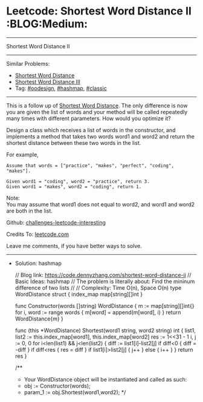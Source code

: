 
# Leetcode: Shortest Word Distance II     :BLOG:Medium:

---

Shortest Word Distance II  

---

Similar Problems:  

-   [Shortest Word Distance](https://code.dennyzhang.com/shortest-word-distance)
-   [Shortest Word Distance III](https://code.dennyzhang.com/shortest-word-distance-iii)
-   Tag: [#oodesign](https://code.dennyzhang.com/tag/oodesign), [#hashmap](https://code.dennyzhang.com/tag/hashmap), [#classic](https://code.dennyzhang.com/tag/classic)

---

This is a follow up of [Shortest Word Distance](https://code.dennyzhang.com/shortest-word-distance). The only difference is now you are given the list of words and your method will be called repeatedly many times with different parameters. How would you optimize it?  

Design a class which receives a list of words in the constructor, and implements a method that takes two words word1 and word2 and return the shortest distance between these two words in the list.  

For example,  

    Assume that words = ["practice", "makes", "perfect", "coding", "makes"].
    
    Given word1 = "coding", word2 = "practice", return 3.
    Given word1 = "makes", word2 = "coding", return 1.

Note:  
You may assume that word1 does not equal to word2, and word1 and word2 are both in the list.  

Github: [challenges-leetcode-interesting](https://github.com/DennyZhang/challenges-leetcode-interesting/tree/master/problems/shortest-word-distance-ii)  

Credits To: [leetcode.com](https://leetcode.com/problems/shortest-word-distance-ii/description/)  

Leave me comments, if you have better ways to solve.  

---

-   Solution: hashmap

    // Blog link: https://code.dennyzhang.com/shortest-word-distance-ii
    // Basic Ideas: hashmap
    //   The problem is literally about: Find the mininum difference of two lists
    //
    // Complexity: Time O(n), Space O(n)
    type WordDistance struct {
        index_map map[string][]int
    }
    
    func Constructor(words []string) WordDistance {
        m := map[string][]int{}
        for i, word := range words {
    	m[word] = append(m[word], i)
        }
        return WordDistance{m}
    }
    
    func (this *WordDistance) Shortest(word1 string, word2 string) int {
        list1, list2 := this.index_map[word1], this.index_map[word2]
        res := 1<<31 - 1
        i, j := 0, 0
        for i<len(list1) && j<len(list2) {
    	diff := list1[i]-list2[j]
    	if diff<0 { diff = -diff }
    	if diff<res { res = diff }
    	if list1[i]>list2[j] { 
    	    j++
    	} else { 
    	    i++
    	}
        }
        return res
    }
    
    /**
     * Your WordDistance object will be instantiated and called as such:
     * obj := Constructor(words);
     * param_1 := obj.Shortest(word1,word2);
     */

